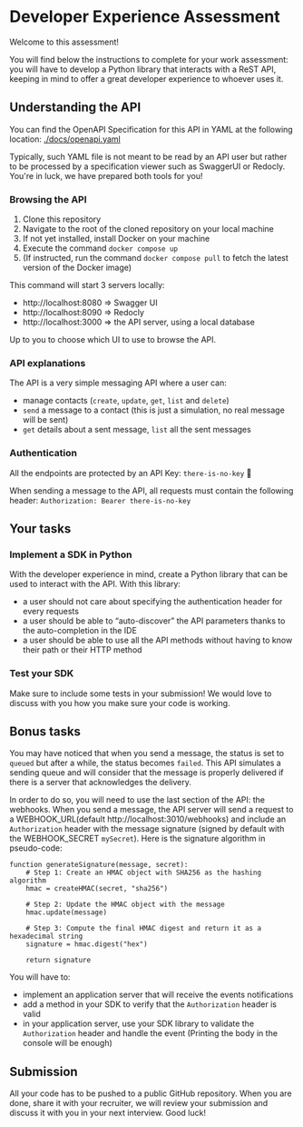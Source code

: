 # Developer Experience Assessment

Welcome to this assessment!

You will find below the instructions to complete for your work assessment:  you will have to develop a Python library that interacts with a ReST API, keeping in mind to offer a great developer experience to whoever uses it.

## Understanding the API

You can find the OpenAPI Specification for this API in YAML at the following location: [./docs/openapi.yaml](./docs/openapi.yaml)

Typically, such YAML file is not meant to be read by an API user but rather to be processed by a specification viewer such as SwaggerUI or Redocly. You're in luck, we have prepared both tools for you!

### Browsing the API

1. Clone this repository
2. Navigate to the root of the cloned repository on your local machine
3. If not yet installed, install Docker on your machine
4. Execute the command `docker compose up`
5. (If instructed, run the command `docker compose pull` to fetch the latest version of the Docker image)

This command will start 3 servers locally:
 - http://localhost:8080 => Swagger UI
 - http://localhost:8090 => Redocly
 - http://localhost:3000 => the API server, using a local database

Up to you to choose which UI to use to browse the API.

### API explanations

The API is a very simple messaging API where a user can:
 - manage contacts (`create`, `update`, `get`, `list` and `delete`)
 - `send` a message to a contact (this is just a simulation, no real message will be sent)
 - `get` details about a sent message, `list` all the sent messages

### Authentication

All the endpoints are protected by an API Key: `there-is-no-key` 🐇

When sending a message to the API, all requests must contain the following header: `Authorization: Bearer there-is-no-key`

## Your tasks

### Implement a SDK in Python

With the developer experience in mind, create a Python library that can be used to interact with the API. With this library:
 - a user should not care about specifying the authentication header for every requests
 - a user should be able to “auto-discover” the API parameters thanks to the auto-completion in the IDE
 - a user should be able to use all the API methods without having to know their path or their HTTP method

### Test your SDK

Make sure to include some tests in your submission! We would love to discuss with you how you make sure your code is working.

## Bonus tasks

You may have noticed that when you send a message, the status is set to `queued` but after a while, the status becomes `failed`. This API simulates a sending queue and will consider that the message is properly delivered if there is a server that acknowledges the delivery.

In order to do so, you will need to use the last section of the API: the webhooks. When you send a message, the API server will send a request to a WEBHOOK_URL(default http://localhost:3010/webhooks) and include an `Authorization` header with the message signature (signed by default with the WEBHOOK_SECRET `mySecret`).
Here is the signature algorithm in pseudo-code:
```
function generateSignature(message, secret):
    # Step 1: Create an HMAC object with SHA256 as the hashing algorithm
    hmac = createHMAC(secret, "sha256")
    
    # Step 2: Update the HMAC object with the message
    hmac.update(message)
    
    # Step 3: Compute the final HMAC digest and return it as a hexadecimal string
    signature = hmac.digest("hex")
    
    return signature
```

You will have to:
 - implement an application server that will receive the events notifications
 - add a method in your SDK to verify that the `Authorization` header is valid
 - in your application server, use your SDK library to validate the `Authorization` header and handle the event (Printing the body in the console will be enough)

## Submission

All your code has to be pushed to a public GitHub repository. When you are done, share it with your recruiter, we will review your submission and discuss it with you in your next interview. Good luck!
